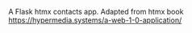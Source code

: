 A Flask htmx contacts app.
Adapted from htmx book https://hypermedia.systems/a-web-1-0-application/ 
